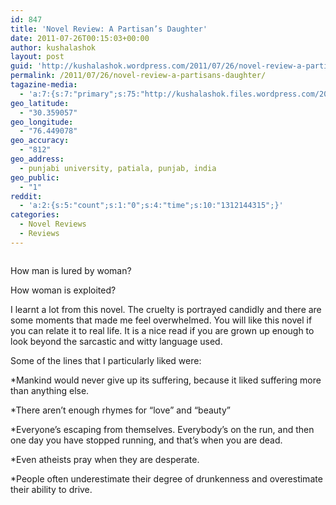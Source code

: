 ```yaml
---
id: 847
title: 'Novel Review: A Partisan’s Daughter'
date: 2011-07-26T00:15:03+00:00
author: kushalashok
layout: post
guid: 'http://kushalashok.wordpress.com/2011/07/26/novel-review-a-partisan%e2%80%99s-daughter/'
permalink: /2011/07/26/novel-review-a-partisans-daughter/
tagazine-media:
  - 'a:7:{s:7:"primary";s:75:"http://kushalashok.files.wordpress.com/2011/07/072511_1844_novelreview1.jpg";s:6:"images";a:1:{s:75:"http://kushalashok.files.wordpress.com/2011/07/072511_1844_novelreview1.jpg";a:6:{s:8:"file_url";s:75:"http://kushalashok.files.wordpress.com/2011/07/072511_1844_novelreview1.jpg";s:5:"width";s:3:"323";s:6:"height";s:3:"493";s:4:"type";s:5:"image";s:4:"area";s:6:"159239";s:9:"file_path";s:0:"";}}s:6:"videos";a:0:{}s:11:"image_count";s:1:"1";s:6:"author";s:8:"14208831";s:7:"blog_id";s:8:"13804338";s:9:"mod_stamp";s:19:"2011-07-25 18:49:28";}'
geo_latitude:
  - "30.359057"
geo_longitude:
  - "76.449078"
geo_accuracy:
  - "812"
geo_address:
  - punjabi university, patiala, punjab, india
geo_public:
  - "1"
reddit:
  - 'a:2:{s:5:"count";s:1:"0";s:4:"time";s:10:"1312144315";}'
categories:
  - Novel Reviews
  - Reviews
---
```

[<img src="http://kushalashok.files.wordpress.com/2011/07/072511_1844_novelreview1.jpg" alt="" border="0" />](http://www.shelfari.com/books/3625329/A-Partisans-Daughter/readers-reviews) 

How man is lured by woman? 

How woman is exploited? 

I learnt a lot from this novel. The cruelty is portrayed candidly and there are some moments that made me feel overwhelmed. You will like this novel if you can relate it to real life. It is a nice read if you are grown up enough to look beyond the sarcastic and witty language used. 

Some of the lines that I particularly liked were: 

*Mankind would never give up its suffering, because it liked suffering more than anything else. 

*There aren&#8217;t enough rhymes for &#8220;love&#8221; and &#8220;beauty&#8221; 

*Everyone&#8217;s escaping from themselves. Everybody&#8217;s on the run, and then one day you have stopped running, and that&#8217;s when you are dead. 

*Even atheists pray when they are desperate. 

*People often underestimate their degree of drunkenness and overestimate their ability to drive.